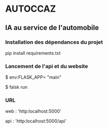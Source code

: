 # AUTOCCAZ
## IA au service de l'automobile


### Installation des dépendances du projet

pip install requirements.txt

### Lancement de l'api et du website

$ env:FLASK_APP= "main"

$ falsk run

### URL

web : 'http:localhost:5000'

api : 'http:localhost:5000/api'
